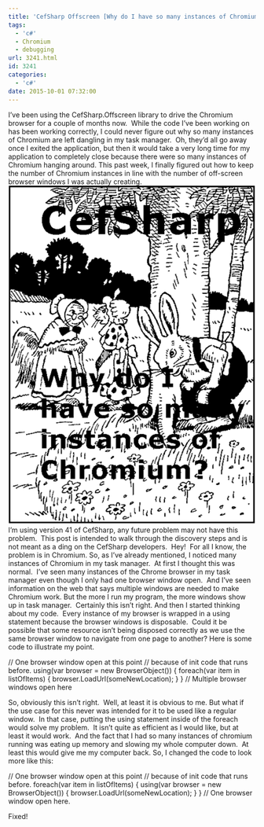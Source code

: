 ```yaml
---
title: 'CefSharp Offscreen [Why do I have so many instances of Chromium?]'
tags:
  - 'c#'
  - Chromium
  - debugging
url: 3241.html
id: 3241
categories:
  - 'c#'
date: 2015-10-01 07:32:00
---
```


I’ve been using the CefSharp.Offscreen library to drive the Chromium browser for a couple of months now.  While the code I’ve been working on has been working correctly, I could never figure out why so many instances of Chromium are left dangling in my task manager.  Oh, they’d all go away once I exited the application, but then it would take a very long time for my application to completely close because there were so many instances of Chromium hanging around. This past week, I finally figured out how to keep the number of Chromium instances in line with the number of off-screen browser windows I was actually creating. ![image](/uploads/2015/09/image4.png "image") I’m using version 41 of CefSharp, any future problem may not have this problem.  This post is intended to walk through the discovery steps and is not meant as a ding on the CefSharp developers.  Hey!  For all I know, the problem is in Chromium. So, as I’ve already mentioned, I noticed many instances of Chromium in my task manager.  At first I thought this was normal.  I’ve seen many instances of the Chrome browser in my task manager even though I only had one browser window open.  And I’ve seen information on the web that says multiple windows are needed to make Chromium work. But the more I run my program, the more windows show up in task manager.  Certainly this isn’t right. And then I started thinking about my code.  Every instance of my browser is wrapped in a using statement because the browser windows is disposable.  Could it be possible that some resource isn’t being disposed correctly as we use the same browser window to navigate from one page to another? Here is some code to illustrate my point.

// One browser window open at this point
// because of init code that runs before.
using(var browser = new BrowserObject())
{
    foreach(var item in listOfItems)
    {
       browser.LoadUrl(someNewLocation);
    }
}
// Multiple browser windows open here

So, obviously this isn’t right.  Well, at least it is obvious to me. But what if the use case for this never was intended for it to be used like a regular window.  In that case, putting the using statement inside of the foreach would solve my problem.  It isn’t quite as efficient as I would like, but at least it would work.  And the fact that I had so many instances of chromium running was eating up memory and slowing my whole computer down.  At least this would give me my computer back. So, I changed the code to look more like this:

// One browser window open at this point
// because of init code that runs before.
foreach(var item in listOfItems)
{
    using(var browser = new BrowserObject())
    {
       browser.LoadUrl(someNewLocation);
    }
}
// One browser window open here.

Fixed!
